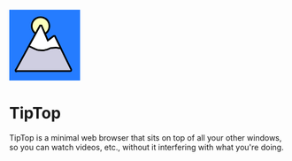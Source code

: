 ![image](https://github.com/keelanstuart/TipTop/blob/master/INSTALLER/TipTop.bmp)
# TipTop

TipTop is a minimal web browser that sits on top of all your other
windows, so you can watch videos, etc., without it interfering with
what you're doing.
